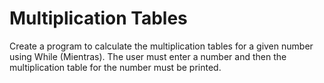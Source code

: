 # Multiplication Tables

Create a program to calculate the multiplication tables for a given number using While (Mientras). The user must enter a number and then the multiplication table for the number must be printed.

